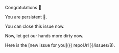 Congratulations 🎉 

You are persistent 🎯.

You can close this issue now. 

Now, let get our hands more dirty now. 

Here is the [new issue for you]({{ repoUrl }}/issues/8).